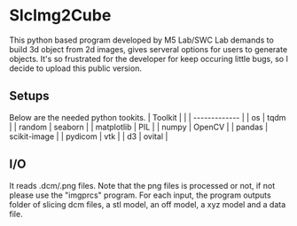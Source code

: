 # SlcImg2Cube
This python based program developed by M5 Lab/SWC Lab demands to build 3d object from 2d images, gives serveral options for users to generate objects. It's so frustrated for the developer for keep occuring little bugs, so I decide to upload this public version.

## Setups
Below are the needed python tookits. 
| Toolkit  | |
| ------------- |
| os | tqdm | 
| random  | seaborn |
| matplotlib | PIL |
| numpy | OpenCV |
| pandas | scikit-image |
| pydicom | vtk |
| d3 | ovital |

## I/O
It reads .dcm/.png files. Note that the png files is processed or not, if not please use the "imgprcs" program.
For each input, the program outputs folder of slicing dcm files, a stl model, an off model, a xyz model and a data file.
